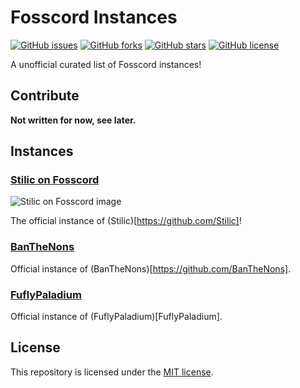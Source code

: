 # Fosscord Instances
[![GitHub issues](https://img.shields.io/github/issues/Stilic/fosscord-instances)](https://github.com/Stilic/fosscord-instances/issues)
[![GitHub forks](https://img.shields.io/github/forks/Stilic/fosscord-instances)](https://github.com/Stilic/fosscord-instances/network)
[![GitHub stars](https://img.shields.io/github/stars/Stilic/fosscord-instances)](https://github.com/Stilic/fosscord-instances/stargazers)
[![GitHub license](https://img.shields.io/github/license/Stilic/fosscord-instances)](https://github.com/Stilic/fosscord-instances/blob/main/LICENSE)

A unofficial curated list of Fosscord instances!

## Contribute
**Not written for now, see later.**

## Instances

### [Stilic on Fosscord](https://fosscord.stilic.ynh.fr)
![Stilic on Fosscord image](https://github.com/stilic.png?size=50)

The official instance of (Stilic)[https://github.com/Stilic]!
### [BanTheNons](https://discord.banthenons.com)
Official instance of (BanTheNons)[https://github.com/BanTheNons].
### [FuflyPaladium](http://discord.fufly.xyz)
Official instance of (FuflyPaladium)[FuflyPaladium].

## License
This repository is licensed under the [MIT license](LICENSE).